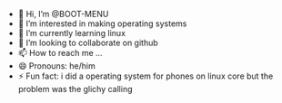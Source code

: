 - 👋 Hi, I’m @BOOT-MENU
- 👀 I’m interested in making operating systems
- 🌱 I’m currently learning linux
- 💞️ I’m looking to collaborate on github
- 📫 How to reach me ...
- 😄 Pronouns: he/him
- ⚡ Fun fact: i did a operating system for phones on linux core but the problem was the glichy calling 

<!---
BOOT-MENU/BOOT-MENU is a ✨ special ✨ repository because its `README.md` (this file) appears on your GitHub profile.
You can click the Preview link to take a look at your changes.
--->
